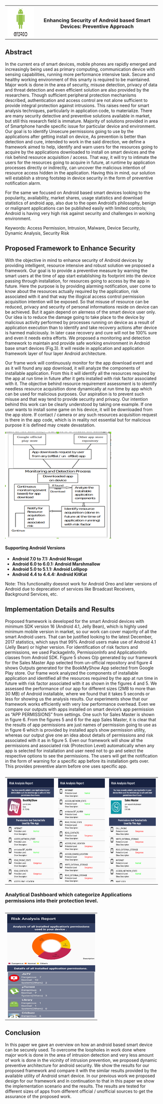 
<table>
<tr>
<th><img src="https://github.com/Aayushpatel007/Android-Security/blob/master/android.png" width="150" height="100"></th>
    <th><h3> Enhancing Security of Android based Smart Devices: Preventive Approach </h3></th>
</tr>
<table>

## Abstract
In the current era of smart devices, mobile phones are rapidly emerged and increasingly being used as primary computing, communication device with sensing capabilities, running more performance intensive task. Secure and healthy working environment of this smarty is required to be maintained. Major work is done in the area of security, misuse detection, privacy of data and threat detection and even efficient solution are also provided by the researchers. Though sufficient peripheral protection mechanisms described, authentication and access control are not alone sufficient to provide integral protection against intrusions. This raises need for smart analysis techniques, particularly in application code, to materialize. There are many security detective and preventive solutions available in market, but still this research field is immature. Majority of solutions provided in area of Smartphone handle specific issue for particular device and environment. 
Our goal is to identify Unsecure permissions going to use by the applications after getting install on device, 
As prevention is better than detection and cure, intended to work in the said direction, we define a framework aimed to help, identify and warn users for the resources going to acquire by the applications downloaded to install on smart devices and the risk behind resource acquisition / access. That way, it will try to intimate the users for the resources going to acquire in future, at runtime by application processes directly or indirectly, can uncover the malicious intention of resource access hidden in the application. Having this in mind, our solution will establish a strong footstep in device security in the form of preventive notification alarm.

For the same we focused on Android based smart devices looking to the popularity, availability, market shares, usage statistics and download statistics of android app, also due to the open Android’s philosophy, benign or malignant applications can be published easily with limited controls; Android is having very high risk against security and challenges in working environment.

Keywords:  Access Permission, Intrusion, Malware, Device Security, Dynamic Analysis, Security Risk

## Proposed Framework to Enhance Security

With the objective in mind to enhance security of Android devices by providing intelligent, resource intensive and robust solution we proposed a framework. Our goal is to provide a preventive measure by warning the smart users at the time of app start establishing its footprint into the device passing through installation, for resources going to access by the app in future. Here the purpose is by providing alarming notification, user come to know about the resources actually required by the application, risk associated with it and that way the illogical access control permission acquisition intention will be exposed. So that misuse of resource can be reduced, privacy and security of personal informations reside on device can be achieved. But it again depend on alerness of the smart device user only.  Our idea is to reduce the damage going to take place  to the device by malicious activity performed by processes running on device as a result of application execution than to identify and take recovery actions after device is harmed maliciously. In later case recovery and cure will not be 100% sure and even it needs extra efforts. 
We proposed a monitoring and detection framework to maintain and provide safe working environment in Android base smart devices (Fig.3). It will reside in application and application framework layer of four layer Android architecture. 

Our frame work will continuously monitor for the app download event and as it will found any app download, it will analyze the components of installable application. From this it will identify all the resources required by the app at run time in future after it gets installed with risk factor associated with it. The objective behind resource requirement assessment is to identify needless resource acquisition done dynamically at run time by app which can be used for malicious purposes. Our aspiration is to prevent such misuse and that way tend to provide security and privacy. Our intention behind this work can be clearly understood by taking one example. If one user wants to install some game on his device, it will be downloaded from the app store. If contact / camera or any such resources acquisition request is there in the app code, which is in reality not essential but for malicious purpose it is defined may create devastation.

<img src="https://github.com/Aayushpatel007/Android-Security/blob/master/img1.png" width="350" height="350" style="vertical-align:center;">

#### Supporting Android Versions

* **Android 7.0 to 7.1: Android Nougat**
* **Android 6.0 to 6.0.1: Android Marshmallow**
* **Android 5.0 to 5.1.1: Android Lollipop**
* **Android 4.4 to 4.4.4: Android KitKat**

Note: This functionality doesnot work for Android Oreo and later versions of Android due to deprecation of services like Broadcast Receivers, Background Services, etc.


## Implementation Details and Results

Proposed framework is developed for the smart Android devices with minimum SDK version 16 (Android 4.1, Jelly Bean), which is highly used minimum mobile version in market, so our work can cover majority of all the smart Android users. That can be justified looking to the latest December, 2017 statistics, which says that 99% Android users make use of Android 4.1 (Jelly Bean) or higher version. 
For identification of risk factors and permissions, we used PackageInfo, PermissionInfo and ApplicationInfo classes from Android SDK.
Figure 5 shows O/p generated by our framework for the Sales Master App selected from un-official repository and figure 4 shows Outputs generated for the BookMyShow App selected from Google Play store. Our frame work analyzed the components of installable application and identified all the resources required by the app at run time in future with risk factor associated with it as shown in the figures 4 and 5.
We assessed the performance of our app for different sizes (2MB to more than 30 MB) of Android installable, where we found that it takes 5 seconds or less for showing us the analysis results. Our experiments show that our framework works efficiently with very low performance overhead. Even we compare our outputs with apps installed on smart device’s app permission as “APP PERMISSIONS” from settings. One such for Sales Master is shown in figure 6.
From the figures 5 and 6 for the app Sales Master, it is clear that the results of app permissions are just names of permission going to use as in figure 6 which is provided by installed app’s show permission utility, whereas our output give one an idea about details of permissions and risk associated with it as in figure 5. Even our framework will show all the permissions and associated risk (Protection Level) automatically when any app is selected for installation and user need not to go and select the respective options to see the permissions. The users will get the notification in the form of warning for a specific app before its installation gets over. This provides preventive alarm before one uses specific app.


<table>
<tr>
<th><img src="https://github.com/Aayushpatel007/Android-Security/blob/master/img2.png" width="240" height="340"></th>
<th><img src="https://github.com/Aayushpatel007/Android-Security/blob/master/img3.png"width="240" height="340"></th>
<th><img src="https://github.com/Aayushpatel007/Android-Security/blob/master/img4.png" width="240" height="340"></th>
</tr>
<table>
    
### Analytical Dashboard which categorize Applications permissions into their protection level.

<table>
<tr>
<th><img src="https://github.com/Aayushpatel007/Android-Security/blob/master/WhatsApp%20Image%202019-04-24%20at%209.00.24%20AM.jpeg" width="290" height="340"></th>
</tr>
<table>



## Conclusion

In this paper we gave an overview on how an android based smart device can be securely used. To overcome the loopholes in work done where major work is done in the area of intrusion detection and very less amount of work is done in the vicinity of intrusion prevention, we proposed dynamic preventive architecture for android security. We show the results for our proposed framework and compare it with the similar results provided by the available utility of Android smart device. In our previous work we proposed design for our framework and in continuation to that in this paper we show the implementation scenario and the results. The results are tested for different sizes of apps from different official / unofficial sources to get the assurance of the proposed work. 
